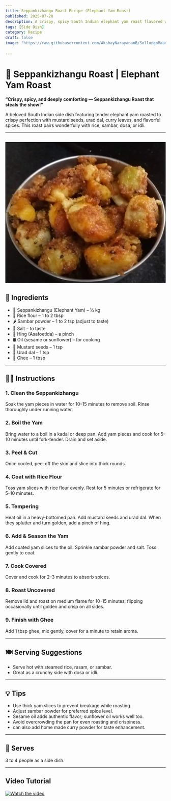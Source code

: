 ```yaml
---
title: Seppankizhangu Roast Recipe (Elephant Yam Roast)  
published: 2025-07-28  
description: A crispy, spicy South Indian elephant yam roast flavored with mustard seeds, curry leaves, and aromatic spices. Perfect as a side with rice, sambar, or dosa.  
tags: [Side Dish]   
category: Recipe  
draft: false  
image: "https://raw.githubusercontent.com/AkshayNarayananB/SollungoMaami/master/images/seppankizhangu roast.png" 
 
---
```


# 🥔 Seppankizhangu Roast | Elephant Yam Roast

**“Crispy, spicy, and deeply comforting — Seppankizhangu Roast that steals the show!”**

A beloved South Indian side dish featuring tender elephant yam roasted to crispy perfection with mustard seeds, urad dal, curry leaves, and flavorful spices. This roast pairs wonderfully with rice, sambar, dosa, or idli.

---
![seppankizhangu roast](https://raw.githubusercontent.com/AkshayNarayananB/SollungoMaami/master/images/seppankizhangu%20roast.png)
---


## 📝 Ingredients

- 🥔 Seppankizhangu (Elephant Yam) – ½ kg  
- 🌾 Rice flour – 1 to 2 tbsp  
- 🌶️ Sambar powder – 1 to 2 tsp (adjust to taste)  
- 🧂 Salt – to taste  
- 🔸 Hing (Asafoetida) – a pinch  
- 🛢️ Oil (sesame or sunflower) – for cooking  
- 🌱 Mustard seeds – 1 tsp  
- 🌾 Urad dal – 1 tsp  
- 🧈 Ghee – 1 tbsp  

---

## 👩‍🍳 Instructions

### 1. Clean the Seppankizhangu  
Soak the yam pieces in water for 10–15 minutes to remove soil. Rinse thoroughly under running water.

### 2. Boil the Yam  
Bring water to a boil in a kadai or deep pan. Add yam pieces and cook for 5–10 minutes until fork-tender. Drain and set aside.

### 3. Peel & Cut  
Once cooled, peel off the skin and slice into thick rounds.

### 4. Coat with Rice Flour  
Toss yam slices with rice flour evenly. Rest for 5 minutes or refrigerate for 5–10 minutes.

### 5. Tempering  
Heat oil in a heavy-bottomed pan. Add mustard seeds and urad dal. When they splutter and turn golden, add a pinch of hing.

### 6. Add & Season the Yam  
Add coated yam slices to the oil. Sprinkle sambar powder and salt. Toss gently to coat.

### 7. Cook Covered  
Cover and cook for 2–3 minutes to absorb spices.

### 8. Roast Uncovered  
Remove lid and roast on medium flame for 10–15 minutes, flipping occasionally until golden and crisp on all sides.

### 9. Finish with Ghee  
Add 1 tbsp ghee, mix gently, cover for a minute to retain aroma.

---

## 🍽️ Serving Suggestions

- Serve hot with steamed rice, rasam, or sambar.  
- Great as a crunchy side with dosa or idli.

---

## 💡 Tips

- Use thick yam slices to prevent breakage while roasting.  
- Adjust sambar powder for preferred spice level.  
- Sesame oil adds authentic flavor; sunflower oil works well too.  
- Avoid overcrowding the pan for even roasting and crispiness.
- can also add home made curry powder for taste enhancement.

---

## 👥 Serves

3 to 4 people as a side dish.

---
## Video Tutorial

[![Watch the video](https://img.youtube.com/vi/VIDEO_ID/0.jpg)](https://youtu.be/IzbVjk-_WHM?si=LOlSjuwveq3hZxx2)
